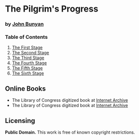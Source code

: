 # The Pilgrim's Progress

### by [John Bunyan](https://en.wikipedia.org/wiki/John_Bunyan)

### Table of Contents

1. [The First Stage](https://github.com/AgapePress/pilgrims-progress/blob/master/eng/chapter-01.md)
2. [The Second Stage](https://github.com/AgapePress/pilgrims-progress/blob/master/eng/chapter-02.md)
3. [The Third Stage](https://github.com/AgapePress/pilgrims-progress/blob/master/eng/chapter-03.md)
4. [The Fourth Stage](https://github.com/AgapePress/pilgrims-progress/blob/master/eng/chapter-04.md)
5. [The Fifth Stage](https://github.com/AgapePress/pilgrims-progress/blob/master/eng/chapter-05.md)
6. [The Sixth Stage](https://github.com/AgapePress/pilgrims-progress/blob/master/eng/chapter-06.md)

## Online Books

* The Library of Congress digitized book at [Internet Archive](https://archive.org/details/pilgrimsprogress04buny)
* The Library of Congress digitized book at [Internet Archive](https://archive.org/details/bunyanspilgrimsp00b)

## Licensing

**Public Domain.** This work is free of known copyright restrictions.